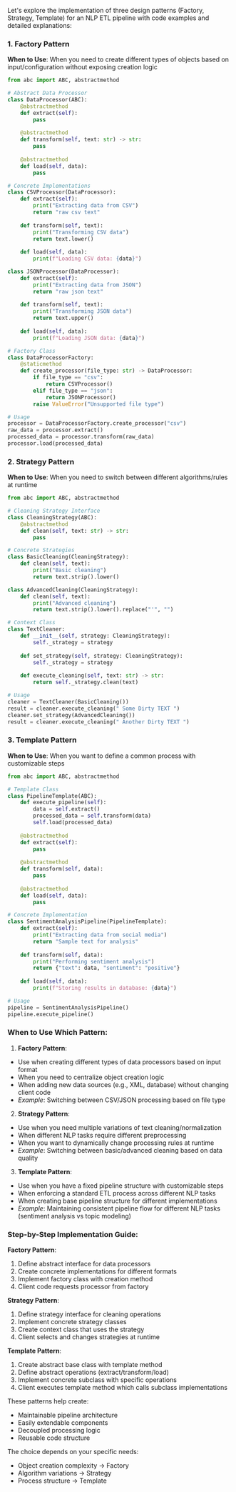 Let's explore the implementation of three design patterns (Factory, Strategy, Template) for an NLP ETL pipeline with code examples and detailed explanations:

### 1. Factory Pattern
**When to Use**: When you need to create different types of objects based on input/configuration without exposing creation logic
```python
from abc import ABC, abstractmethod

# Abstract Data Processor
class DataProcessor(ABC):
    @abstractmethod
    def extract(self):
        pass
    
    @abstractmethod
    def transform(self, text: str) -> str:
        pass
    
    @abstractmethod
    def load(self, data):
        pass

# Concrete Implementations
class CSVProcessor(DataProcessor):
    def extract(self):
        print("Extracting data from CSV")
        return "raw csv text"
    
    def transform(self, text):
        print("Transforming CSV data")
        return text.lower()
    
    def load(self, data):
        print(f"Loading CSV data: {data}")

class JSONProcessor(DataProcessor):
    def extract(self):
        print("Extracting data from JSON")
        return "raw json text"
    
    def transform(self, text):
        print("Transforming JSON data")
        return text.upper()
    
    def load(self, data):
        print(f"Loading JSON data: {data}")

# Factory Class
class DataProcessorFactory:
    @staticmethod
    def create_processor(file_type: str) -> DataProcessor:
        if file_type == "csv":
            return CSVProcessor()
        elif file_type == "json":
            return JSONProcessor()
        raise ValueError("Unsupported file type")

# Usage
processor = DataProcessorFactory.create_processor("csv")
raw_data = processor.extract()
processed_data = processor.transform(raw_data)
processor.load(processed_data)
```

### 2. Strategy Pattern
**When to Use**: When you need to switch between different algorithms/rules at runtime
```python
from abc import ABC, abstractmethod

# Cleaning Strategy Interface
class CleaningStrategy(ABC):
    @abstractmethod
    def clean(self, text: str) -> str:
        pass

# Concrete Strategies
class BasicCleaning(CleaningStrategy):
    def clean(self, text):
        print("Basic cleaning")
        return text.strip().lower()

class AdvancedCleaning(CleaningStrategy):
    def clean(self, text):
        print("Advanced cleaning")
        return text.strip().lower().replace("'", "")

# Context Class
class TextCleaner:
    def __init__(self, strategy: CleaningStrategy):
        self._strategy = strategy
    
    def set_strategy(self, strategy: CleaningStrategy):
        self._strategy = strategy
    
    def execute_cleaning(self, text: str) -> str:
        return self._strategy.clean(text)

# Usage
cleaner = TextCleaner(BasicCleaning())
result = cleaner.execute_cleaning(" Some Dirty TEXT ")
cleaner.set_strategy(AdvancedCleaning())
result = cleaner.execute_cleaning(" Another Dirty TEXT ")
```

### 3. Template Pattern
**When to Use**: When you want to define a common process with customizable steps
```python
from abc import ABC, abstractmethod

# Template Class
class PipelineTemplate(ABC):
    def execute_pipeline(self):
        data = self.extract()
        processed_data = self.transform(data)
        self.load(processed_data)
    
    @abstractmethod
    def extract(self):
        pass
    
    @abstractmethod
    def transform(self, data):
        pass
    
    @abstractmethod
    def load(self, data):
        pass

# Concrete Implementation
class SentimentAnalysisPipeline(PipelineTemplate):
    def extract(self):
        print("Extracting data from social media")
        return "Sample text for analysis"
    
    def transform(self, data):
        print("Performing sentiment analysis")
        return {"text": data, "sentiment": "positive"}
    
    def load(self, data):
        print(f"Storing results in database: {data}")

# Usage
pipeline = SentimentAnalysisPipeline()
pipeline.execute_pipeline()
```

### When to Use Which Pattern:

1. **Factory Pattern**:
- Use when creating different types of data processors based on input format
- When you need to centralize object creation logic
- When adding new data sources (e.g., XML, database) without changing client code
- *Example*: Switching between CSV/JSON processing based on file type

2. **Strategy Pattern**:
- Use when you need multiple variations of text cleaning/normalization
- When different NLP tasks require different preprocessing
- When you want to dynamically change processing rules at runtime
- *Example*: Switching between basic/advanced cleaning based on data quality

3. **Template Pattern**:
- Use when you have a fixed pipeline structure with customizable steps
- When enforcing a standard ETL process across different NLP tasks
- When creating base pipeline structure for different implementations
- *Example*: Maintaining consistent pipeline flow for different NLP tasks (sentiment analysis vs topic modeling)

### Step-by-Step Implementation Guide:

**Factory Pattern**:
1. Define abstract interface for data processors
2. Create concrete implementations for different formats
3. Implement factory class with creation method
4. Client code requests processor from factory

**Strategy Pattern**:
1. Define strategy interface for cleaning operations
2. Implement concrete strategy classes
3. Create context class that uses the strategy
4. Client selects and changes strategies at runtime

**Template Pattern**:
1. Create abstract base class with template method
2. Define abstract operations (extract/transform/load)
3. Implement concrete subclass with specific operations
4. Client executes template method which calls subclass implementations

These patterns help create:
- Maintainable pipeline architecture
- Easily extendable components
- Decoupled processing logic
- Reusable code structure

The choice depends on your specific needs:
- Object creation complexity → Factory
- Algorithm variations → Strategy
- Process structure → Template
